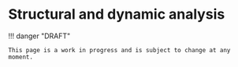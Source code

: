 # Structural and dynamic analysis

!!! danger "DRAFT"

    This page is a work in progress and is subject to change at any moment.
